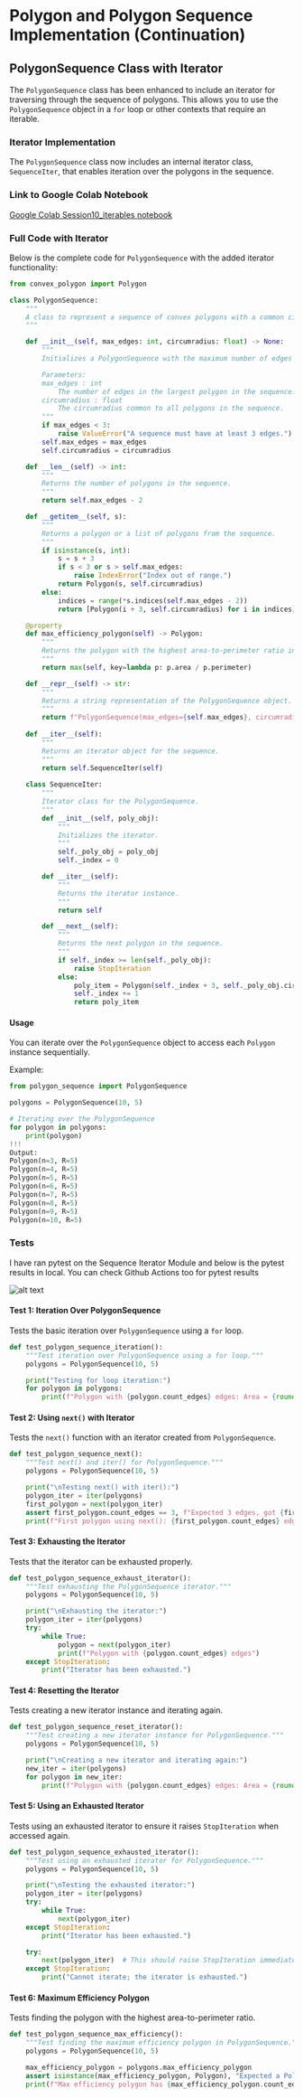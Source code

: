 # Polygon and Polygon Sequence Implementation (Continuation)

## PolygonSequence Class with Iterator

The `PolygonSequence` class has been enhanced to include an iterator for traversing through the sequence of polygons. This allows you to use the `PolygonSequence` object in a `for` loop or other contexts that require an iterable.

### Iterator Implementation

The `PolygonSequence` class now includes an internal iterator class, `SequenceIter`, that enables iteration over the polygons in the sequence.

### Link to Google Colab Notebook
<a href="https://colab.research.google.com/drive/1gZmzNq4OIhkjbFM5PtsqyD4owojl3YL2?usp=sharing" target="_blank">Google Colab Session10_iterables notebook</a>

### Full Code with Iterator

Below is the complete code for `PolygonSequence` with the added iterator functionality:

```python
from convex_polygon import Polygon

class PolygonSequence:
    """
    A class to represent a sequence of convex polygons with a common circumradius.
    """

    def __init__(self, max_edges: int, circumradius: float) -> None:
        """
        Initializes a PolygonSequence with the maximum number of edges and a common circumradius.

        Parameters:
        max_edges : int
            The number of edges in the largest polygon in the sequence.
        circumradius : float
            The circumradius common to all polygons in the sequence.
        """
        if max_edges < 3:
            raise ValueError("A sequence must have at least 3 edges.")
        self.max_edges = max_edges
        self.circumradius = circumradius

    def __len__(self) -> int:
        """
        Returns the number of polygons in the sequence.
        """
        return self.max_edges - 2

    def __getitem__(self, s):
        """
        Returns a polygon or a list of polygons from the sequence.
        """
        if isinstance(s, int):
            s = s + 3
            if s < 3 or s > self.max_edges:
                raise IndexError("Index out of range.")
            return Polygon(s, self.circumradius)
        else:
            indices = range(*s.indices(self.max_edges - 2))
            return [Polygon(i + 3, self.circumradius) for i in indices]

    @property
    def max_efficiency_polygon(self) -> Polygon:
        """
        Returns the polygon with the highest area-to-perimeter ratio in the sequence.
        """
        return max(self, key=lambda p: p.area / p.perimeter)

    def __repr__(self) -> str:
        """
        Returns a string representation of the PolygonSequence object.
        """
        return f"PolygonSequence(max_edges={self.max_edges}, circumradius={self.circumradius})"
    
    def __iter__(self):
        """
        Returns an iterator object for the sequence.
        """
        return self.SequenceIter(self)
    
    class SequenceIter:
        """
        Iterator class for the PolygonSequence.
        """
        def __init__(self, poly_obj):
            """
            Initializes the iterator.
            """
            self._poly_obj = poly_obj
            self._index = 0

        def __iter__(self):
            """
            Returns the iterator instance.
            """
            return self

        def __next__(self):
            """
            Returns the next polygon in the sequence.
            """
            if self._index >= len(self._poly_obj):
                raise StopIteration
            else:
                poly_item = Polygon(self._index + 3, self._poly_obj.circumradius)
                self._index += 1
                return poly_item
```

#### Usage

You can iterate over the `PolygonSequence` object to access each `Polygon` instance sequentially.

Example:
```python
from polygon_sequence import PolygonSequence

polygons = PolygonSequence(10, 5)

# Iterating over the PolygonSequence
for polygon in polygons:
    print(polygon)
!!!
Output:
Polygon(n=3, R=5)
Polygon(n=4, R=5)
Polygon(n=5, R=5)
Polygon(n=6, R=5)
Polygon(n=7, R=5)
Polygon(n=8, R=5)
Polygon(n=9, R=5)
Polygon(n=10, R=5)
```

### Tests

I have ran pytest on the Sequence Iterator Module and below is the pytest results in local. You can check Github Actions too for pytest results

![alt text](tests.png)

#### Test 1: Iteration Over PolygonSequence

Tests the basic iteration over `PolygonSequence` using a `for` loop.

```python
def test_polygon_sequence_iteration():
    """Test iteration over PolygonSequence using a for loop."""
    polygons = PolygonSequence(10, 5)

    print("Testing for loop iteration:")
    for polygon in polygons:
        print(f"Polygon with {polygon.count_edges} edges: Area = {round(polygon.area,2)}, Perimeter = {round(polygon.perimeter,2)}")
```

#### Test 2: Using `next()` with Iterator

Tests the `next()` function with an iterator created from `PolygonSequence`.

```python
def test_polygon_sequence_next():
    """Test next() and iter() for PolygonSequence."""
    polygons = PolygonSequence(10, 5)

    print("\nTesting next() with iter():")
    polygon_iter = iter(polygons)
    first_polygon = next(polygon_iter)
    assert first_polygon.count_edges == 3, f"Expected 3 edges, got {first_polygon.count_edges}"
    print(f"First polygon using next(): {first_polygon.count_edges} edges")
```

#### Test 3: Exhausting the Iterator

Tests that the iterator can be exhausted properly.

```python
def test_polygon_sequence_exhaust_iterator():
    """Test exhausting the PolygonSequence iterator."""
    polygons = PolygonSequence(10, 5)

    print("\nExhausting the iterator:")
    polygon_iter = iter(polygons)
    try:
        while True:
            polygon = next(polygon_iter)
            print(f"Polygon with {polygon.count_edges} edges")
    except StopIteration:
        print("Iterator has been exhausted.")
```

#### Test 4: Resetting the Iterator

Tests creating a new iterator instance and iterating again.

```python
def test_polygon_sequence_reset_iterator():
    """Test creating a new iterator instance for PolygonSequence."""
    polygons = PolygonSequence(10, 5)

    print("\nCreating a new iterator and iterating again:")
    new_iter = iter(polygons)
    for polygon in new_iter:
        print(f"Polygon with {polygon.count_edges} edges: Area = {round(polygon.area,2)}, Perimeter = {round(polygon.perimeter,2)}")
```

#### Test 5: Using an Exhausted Iterator

Tests using an exhausted iterator to ensure it raises `StopIteration` when accessed again.

```python
def test_polygon_sequence_exhausted_iterator():
    """Test using an exhausted iterator for PolygonSequence."""
    polygons = PolygonSequence(10, 5)

    print("\nTesting the exhausted iterator:")
    polygon_iter = iter(polygons)
    try:
        while True:
            next(polygon_iter)
    except StopIteration:
        print("Iterator has been exhausted.")

    try:
        next(polygon_iter)  # This should raise StopIteration immediately
    except StopIteration:
        print("Cannot iterate; the iterator is exhausted.")
```

#### Test 6: Maximum Efficiency Polygon

Tests finding the polygon with the highest area-to-perimeter ratio.

```python
def test_polygon_sequence_max_efficiency():
    """Test finding the maximum efficiency polygon in PolygonSequence."""
    polygons = PolygonSequence(10, 5)

    max_efficiency_polygon = polygons.max_efficiency_polygon
    assert isinstance(max_efficiency_polygon, Polygon), "Expected a Polygon instance"
    print(f"Max efficiency polygon has {max_efficiency_polygon.count_edges} edges.")
```